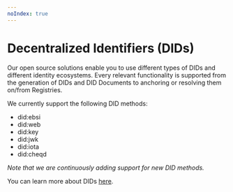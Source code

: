 ```yaml
---
noIndex: true
---
```


# Decentralized Identifiers (DIDs)

Our open source solutions enable you to use different types of DIDs and different identity ecosystems. Every relevant functionality is supported from the generation of DIDs and DID Documents to anchoring or resolving them on/from Registries.

We currently support the following DID methods:

* did:ebsi
* did:web
* did:key
* did:jwk
* did:iota
* did:cheqd

_Note that we are continuously adding support for new DID methods._

You can learn more about DIDs [here](../../../ssi-kit/ssi-kit/what-is-ssi/technologies-and-concepts/).
